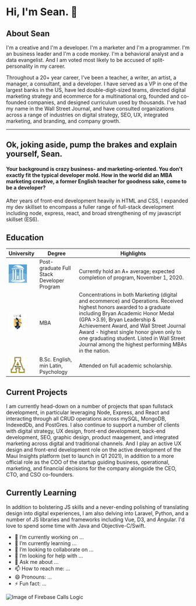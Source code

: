 # Hi, I'm Sean. 👋

## About Sean
I'm a creative and I'm a developer.  I'm a marketer and I'm a programmer. I'm an business leader and I'm a code monkey. I'm a behavioral analyst and a data evangelist. And I am voted most likely to be accused of split-personality in my career.

Throughout a 20+ year career, I've been a teacher, a writer, an artist, a manager, a consultant, and a developer.  I have served as a VP in one of the largest banks in the US, have led double-digit-sized teams, directed digital marketing strategy and ecommerce for a multinational org, founded and co-founded companies, and designed curriculum used by thousands. I've had my name in the Wall Street Journal, and have consulted organizations across a range of industries on digital strategy, SEO, UX, integrated marketing, and branding, and company growth. 


--------------------------------------
 
## Ok, joking aside, pump the brakes and explain yourself, Sean. 
#### <b>Your background is crazy business- and marketing-oriented. You don't exactly fit the typical developer mold.  How in the world did an MBA marketing creative, a former English teacher for goodness sake, come to be a developer?</b>



After years of front-end development heavily in HTML and CSS, I expanded my dev skillset to encompass a fuller range of full-stack development including node, express, react, and broad strengthening of my javascript skillset (ES6).  



## Education

| University | Degree | Highlights |
|------------|--------|------------|
| <img src="UNC.jfif" alt="University of North Carolina, Chapel Hill" width="50"/> | Post-graduate Full Stack Developer Program | Currently hold an A+ average; expected completion of program, November 1, 2020. |
| <img src="UNCG.png" alt="University of North Carolina at Greensboro" width="50"/> | MBA | Concentrations in both Marketing (digital and ecommerce) and Operations. Received highest honors awarded to a graduate including Bryan Academic Honor Medal (GPA >3.9), Bryan Leadership & Achievement Award, and Wall Street Journal Award - highest single honor given only to one graduating student. Listed in Wall Street Journal among the highest performing MBAs in the nation.|
| <img src="ASU.png" alt="Appalachian State University" width="50"/> | B.Sc. English, min Latin, Psychology | Attended on full academic scholarship.|

## Current Projects

I am currently head-down on a number of  projects that span fullstack development, in particular leveraging Node, Express, and React and interacting through all CRUD operations across mySQL, MongoDB, IndexedDb, and PostGres. I also continue to support a number of clients with digital strategy, UX design, front-end development, back-end development, SEO, graphic design, product maagement, and integrated marketing across digital and traditional channels.  And I play an active UX design and front-end development role on the active development of the Maui Insights platform (set to launch in Q1 2021), in addition to a more official role as the COO of the startup guiding business, operational, marketing, and financial decisions for the company alongside the CEO, CTO, and CSO co-founders.

## Currently Learning

In addition to bolstering JS skills and a never-ending polishing of translating design into digital experiences, I am also delving into Laravel, Python, and a number of JS libraries and frameworks including Vue, D3, and Angular.  I'd love to spend some time with Java and Objective-C/Swift.


- 🔭 I’m currently working on ...
- 🌱 I’m currently learning ...
- 👯 I’m looking to collaborate on ...
- 🤔 I’m looking for help with ...
- 💬 Ask me about ...
- 📫 How to reach me: ...
- 😄 Pronouns: ...
- ⚡ Fun fact: ...





   

![Image of Firebase Calls Logic](PortFooter.gif)
